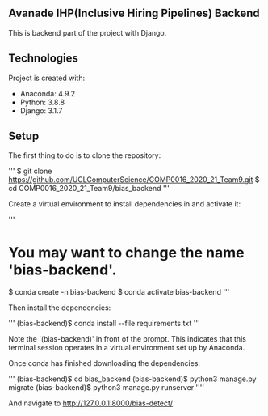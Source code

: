 ## Avanade IHP(Inclusive Hiring Pipelines) Backend
This is backend part of the project with Django.

## Technologies
Project is created with:
* Anaconda: 4.9.2
* Python: 3.8.8
* Django: 3.1.7

## Setup
The first thing to do is to clone the repository:

'''
$ git clone https://github.com/UCLComputerScience/COMP0016_2020_21_Team9.git
$ cd COMP0016_2020_21_Team9/bias_backend
'''

Create a virtual environment to install dependencies in and activate it:

'''
# You may want to change the name 'bias-backend'.
$ conda create -n bias-backend
$ conda activate bias-backend
'''

Then install the dependencies:

'''
(bias-backend)$ conda install --file requirements.txt
'''

Note the '(bias-backend)' in front of the prompt. This indicates that this terminal session operates in a virtual environment set up by Anaconda.

Once conda has finished downloading the dependencies:

'''
(bias-backend)$ cd bias_backend
(bias-backend)$ python3 manage.py migrate
(bias-backend)$ python3 manage.py runserver
''''

And navigate to http://127.0.0.1:8000/bias-detect/
